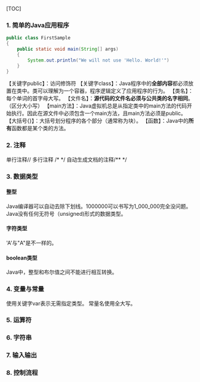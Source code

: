 [TOC]


### 1. 简单的Java应用程序

```java
public class FirstSample
{
    public static void main(String[] args)
    {
        System.out.println("We will not use 'Hello. World!'")
    }
}
```
【关键字public】：访问修饰符
【关键字class】：Java程序中的**全部内容**都必须放置在类中。类可以理解为一个容器，程序逻辑定义了应用程序的行为。
【类名】：每个单词的首字母大写。
【文件名】：**源代码的文件名必须与公共类的名字相同**。（区分大小写）
【main方法】：Java虚拟机总是从指定类中的main方法的代码开始执行。因此在源文件中必须包含一个main方法，且main方法必须是public。
【大括号{}】：大括号划分程序的各个部分（通常称为块）。
【函数】：Java中的**所有**函数都是某个类的方法。

### 2. 注释
单行注释//
多行注释 /*   */
自动生成文档的注释/\*\* */

### 3. 数据类型
#### 整型
Java编译器可以自动去除下划线。1000000可以书写为1_000_000完全没问题。
Java没有任何无符号（unsigned)形式的数据类型。
#### 字符类型
'A'与"A"是不一样的。
#### boolean类型
Java中，整型和布尔值之间不能进行相互转换。

### 4. 变量与常量
使用关键字var表示无需指定类型。
常量名使用全大写。

### 5. 运算符

### 6. 字符串

### 7. 输入输出

### 8. 控制流程 